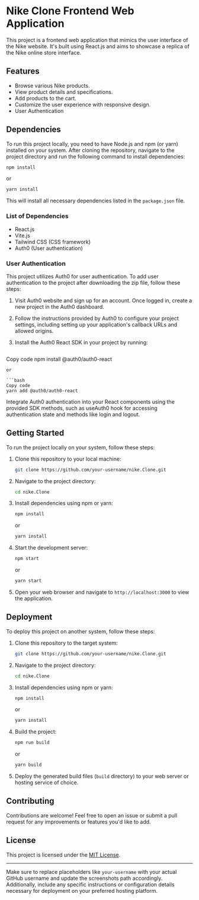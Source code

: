 # Nike Clone Frontend Web Application

This project is a frontend web application that mimics the user interface of the Nike website. It's built using React.js and aims to showcase a replica of the Nike online store interface.

## Features

- Browse various Nike products.
- View product details and specifications.
- Add products to the cart.
- Customize the user experience with responsive design.
- User Authentication

## Dependencies

To run this project locally, you need to have Node.js and npm (or yarn) installed on your system. After cloning the repository, navigate to the project directory and run the following command to install dependencies:

```bash
npm install
```
or
```bash
yarn install
```

This will install all necessary dependencies listed in the `package.json` file.

### List of Dependencies
- React.js
- Vite.js
- Tailwind CSS (CSS framework)
- Auth0 (User authentication)

### User Authentication
This project utilizes Auth0 for user authentication. To add user authentication to the project after downloading the zip file, follow these steps:

1. Visit Auth0 website and sign up for an account.
Once logged in, create a new project in the Auth0 dashboard.
2. Follow the instructions provided by Auth0 to configure your project settings, including setting up your application's callback URLs and allowed origins.
3. Install the Auth0 React SDK in your project by running:

   ```bash
Copy code
npm install @auth0/auth0-react
```
or

```bash
Copy code
yarn add @auth0/auth0-react
```
Integrate Auth0 authentication into your React components using the provided SDK methods, such as useAuth0 hook for accessing authentication state and methods like login and logout.
## Getting Started

To run the project locally on your system, follow these steps:

1. Clone this repository to your local machine:

   ```bash
   git clone https://github.com/your-username/nike.Clone.git
   ```

2. Navigate to the project directory:

   ```bash
   cd nike.Clone
   ```

3. Install dependencies using npm or yarn:

   ```bash
   npm install
   ```
   or
   ```bash
   yarn install
   ```

4. Start the development server:

   ```bash
   npm start
   ```
   or
   ```bash
   yarn start
   ```

5. Open your web browser and navigate to `http://localhost:3000` to view the application.

## Deployment

To deploy this project on another system, follow these steps:

1. Clone this repository to the target system:

   ```bash
   git clone https://github.com/your-username/nike.Clone.git
   ```

2. Navigate to the project directory:

   ```bash
   cd nike.Clone
   ```

3. Install dependencies using npm or yarn:

   ```bash
   npm install
   ```
   or
   ```bash
   yarn install
   ```

4. Build the project:

   ```bash
   npm run build
   ```
   or
   ```bash
   yarn build
   ```

5. Deploy the generated build files (`build` directory) to your web server or hosting service of choice.

## Contributing

Contributions are welcome! Feel free to open an issue or submit a pull request for any improvements or features you'd like to add.

## License

This project is licensed under the [MIT License](LICENSE).

---

Make sure to replace placeholders like `your-username` with your actual GitHub username and update the screenshots path accordingly. Additionally, include any specific instructions or configuration details necessary for deployment on your preferred hosting platform.
